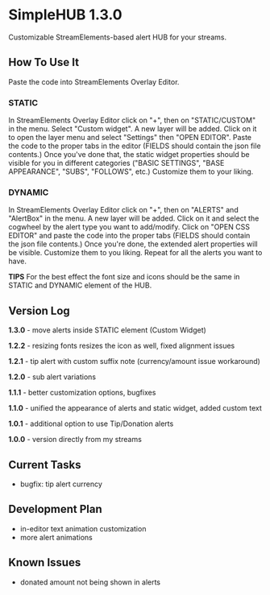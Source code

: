 # SimpleHUB 1.3.0
Customizable StreamElements-based alert HUB for your streams. 

## How To Use It
Paste the code into StreamElements Overlay Editor.

### STATIC
In StreamElements Overlay Editor click on "+", then on "STATIC/CUSTOM" in the menu. Select "Custom widget". A new layer will be added. Click on it to open the layer menu and select  "Settings" then "OPEN EDITOR". Paste the code to the proper tabs in the editor (FIELDS should contain the json file contents.) Once you've done that, the static widget properties should be visible for you in different categories ("BASIC SETTINGS", "BASE APPEARANCE", "SUBS", "FOLLOWS", etc.) Customize them to your liking.

### DYNAMIC
In StreamElements Overlay Editor click on "+", then on "ALERTS" and "AlertBox" in the menu. A new layer will be added. Click on it and select the cogwheel by the alert type you want to add/modify. Click on "OPEN CSS EDITOR" and paste the code into the proper tabs (FIELDS should contain the json file contents.) Once you're done, the extended alert properties will be visible. Customize them to you liking. Repeat for all the alerts you want to have.

**TIPS**
For the best effect the font size and icons should be the same in STATIC and DYNAMIC element of the HUB.

## Version Log
**1.3.0** - move alerts inside STATIC element (Custom Widget)

**1.2.2** - resizing fonts resizes the icon as well, fixed alignment issues

**1.2.1** - tip alert with custom suffix note (currency/amount issue workaround)

**1.2.0** - sub alert variations

**1.1.1** - better customization options, bugfixes

**1.1.0** - unified the appearance of alerts and static widget, added custom text

**1.0.1** - additional option to use Tip/Donation alerts

**1.0.0** - version directly from my streams



## Current Tasks
* bugfix: tip alert currency

## Development Plan
* in-editor text animation customization
* more alert animations

## Known Issues
* donated amount not being shown in alerts